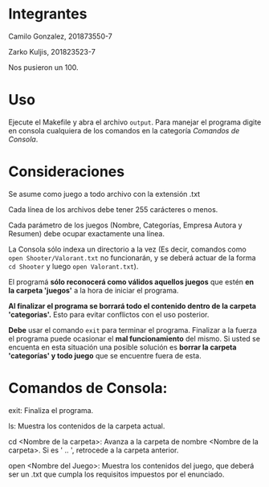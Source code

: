 # Integrantes
Camilo Gonzalez, 201873550-7

Zarko Kuljis, 201823523-7

Nos pusieron un 100.
# Uso
Ejecute el Makefile y abra el archivo `output`. Para manejar el programa digite en consola cualquiera de los comandos en la categoría *Comandos de Consola*.
# Consideraciones
Se asume como juego a todo archivo con la extensión .txt

Cada línea de los archivos debe tener 255 carácteres o menos.

Cada parámetro de los juegos (Nombre, Categorías, Empresa Autora y Resumen) debe ocupar exactamente una línea.

La Consola sólo indexa un directorio a la vez (Es decir, comandos como `open Shooter/Valorant.txt` no funcionarán, y se deberá actuar de la forma `cd Shooter` y luego `open Valorant.txt`).

El programá **sólo reconocerá como válidos aquellos juegos** que estén **en la carpeta 'juegos'** a la hora de iniciar el programa.

**Al finalizar el programa se borrará todo el contenido dentro de la carpeta 'categorias'.** Esto para evitar conflictos con el uso posterior.

**Debe** usar el comando `exit` para terminar el programa. Finalizar a la fuerza el programa puede ocasionar el **mal funcionamiento** del mismo.
Si usted se encuenta en esta situación una posible solución es **borrar la carpeta 'categorías' y todo juego** que se encuentre fuera de esta.
# Comandos de Consola:
exit: Finaliza el programa.

ls: Muestra los contenidos de la carpeta actual.

cd \<Nombre de la carpeta\>: Avanza a la carpeta de nombre \<Nombre de la carpeta\>. Si es ' .. ', retrocede a la carpeta anterior.

open \<Nombre del Juego\>: Muestra los contenidos del juego, que deberá ser un .txt que cumpla los requisitos impuestos por el enunciado.
